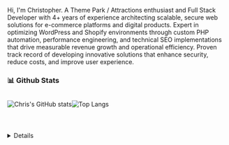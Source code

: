 
<p>
Hi, I'm Christopher. A Theme Park / Attractions enthusiast and Full Stack Developer with 4+ years of experience architecting scalable, secure web solutions for e-commerce platforms and digital products. Expert in optimizing WordPress and Shopify environments through custom PHP automation, performance engineering, and technical SEO implementations that drive measurable revenue growth and operational efficiency. Proven track record of developing innovative solutions that enhance security, reduce costs, and improve user experience.
<p>

### 📊 Github Stats

<section style="display: flex;">
 
![Chris's GitHub stats](https://github-readme-stats.vercel.app/api?username=chrismunozcodes&show_icons=true&theme=gruvbox)

<!-- ![GitHub Streak](https://streak-stats.demolab.com?user=chrismunozcodes&theme=gruvbox&border_radius=4.5) -->

![Top Langs](https://github-readme-stats.vercel.app/api/top-langs/?username=chrismunozcodes&hide_progress=true)

#

</section>





#
<details>
 
<details>
 <summary><h3>🗂 Project Showcase</h3></summary>
 <a href="https://sunshine-attractions-mkbs.onrender.com/"><h1>Sunshine Attractions</h1></a>
Full-stack web application for theme parks in Florida. Allowing tourists and locals to find up-to-date information on various rides, shows, and food for Florida theme parks. Includes tools to help individuals plan their trips, find vital information to save 
time, and support their next trip to be as enjoyable as possible.

Wish list: Optimize routes based on wait time and distance using Google Maps API.
    
<a href="https://sunshine-attractions-mkbs.onrender.com/"><img src="https://i.ibb.co/x7TM83Z/0d0cb4dbf6c4eed9230adf99ffaa3faa.png" alt="0d0cb4dbf6c4eed9230adf99ffaa3faa" border="0"></a>

<a href="https://sunshine-attractions-mkbs.onrender.com/"><h1>My CV Friend</h1></a>
Full Stack Web app that allows users to generate a resume at a click of a button! Using React.js and TypeScript, users can input fields to generate a downloadable CV in PDF format.

Wish list: More PDF templates, customizeable drag and drop features.
    
<a href="https://ibb.co/pd8gtVV"><img src="https://i.ibb.co/JH4Nf66/Screenshot-2024-01-25-at-9-27-26-AM.png" alt="Screenshot-2024-01-25-at-9-27-26-AM" border="0"></a></a>
</details>

<details>
 <summary><h3>🎤 Lectures</h3></summary>
<ul>
<div align="center">
 <h1>🧠 MVC Architecture </h1>
<a href="[https://ibb.co/RbQLqR5](https://docs.google.com/presentation/d/1BlLYh9dQpN0ufeBTGbT_1h7-qsdEOeNVhhsfoRrTTvI/edit#slide=id.g1e2c8aadcc4_0_2)"><img src="https://i.ibb.co/GsJvBBJ/edfcbb2a7568151d023c77299ba3c7aa.png" alt="dc8c06431ef8ce44acbafb1935d43fbf" border="0"></a>
 <h1> I created this presentation lecture for the aspiring software engineers that I am teaching, This presentation is open to anyone free to use, it covers the basics and benefits of MVC Architecture. </h1>
</ul>
<div align="center">
    <h3>View lecture</h3>
    <p>
        <a href="https://docs.google.com/presentation/d/1BlLYh9dQpN0ufeBTGbT_1h7-qsdEOeNVhhsfoRrTTvI/edit?usp=sharing" 
           style="
                display: inline-block;
                padding: 10px 20px;
                font-size: 16px;
                background-color: #4CAF50;
                color: white;
                text-decoration: none;
                border-radius: 5px;
                transition: background-color 0.3s;
           "
        >
            Open Lecture
        </a>
    </p>
</div>

</details>

<details>
 <summary><h3>🖨 Contact</h3></summary>
<ul>
 
  <li><a href="christopherm0507@gmail.com">Email</a></li> 
 <li><a href="https://www.linkedin.com/in/chrismunozcodes/">Linkedin</a></li> 

</ul>
</details>
